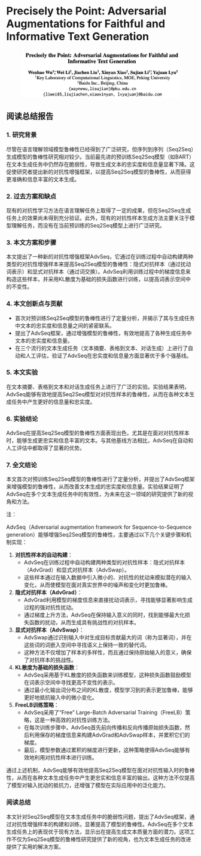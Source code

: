 # Precisely the Point: Adversarial Augmentations for Faithful and Informative Text Generation

<figure><img src="../.gitbook/assets/image (3) (1) (1) (1) (1) (1) (1) (1) (1) (1) (1) (1) (1).png" alt=""><figcaption></figcaption></figure>

## 阅读总结报告

### 1. 研究背景

尽管在语言理解领域模型鲁棒性已经得到了广泛研究，但序列到序列（Seq2Seq）生成模型的鲁棒性研究相对较少。当前最先进的预训练Seq2Seq模型（如BART）在文本生成任务中仍然存在脆弱性，导致生成文本的忠实度和信息量显著下降。这促使研究者提出新的对抗性增强框架，以提高Seq2Seq模型的鲁棒性，从而获得更准确和信息丰富的文本生成。

### 2. 过去方案和缺点

现有的对抗性学习方法在语言理解任务上取得了一定的成果，但在Seq2Seq生成任务上的效果尚未得到充分验证。此外，现有的对抗性样本生成方法主要关注于模型理解任务，而没有在当前预训练的Seq2Seq模型上进行广泛研究。

### 3. 本文方案和步骤

本文提出了一种新的对抗性增强框架AdvSeq，它通过在训练过程中自动构建两种类型的对抗性增强样本来提高Seq2Seq模型的鲁棒性：隐式对抗样本（通过扰动词表示）和显式对抗样本（通过词交换）。AdvSeq利用训练过程中的梯度信息来构造这些样本，并采用KL散度为基础的损失函数进行训练，以提高词表示空间中的不变性。

### 4. 本文创新点与贡献

* 首次对预训练Seq2Seq模型的鲁棒性进行了定量分析，并揭示了其与生成任务中文本的忠实度和信息量之间的紧密联系。
* 提出了AdvSeq框架，通过增强模型的鲁棒性，有效地提高了各种生成任务中文本的忠实度和信息量。
* 在三个流行的文本生成任务（文本摘要、表格到文本、对话生成）上进行了自动和人工评估，验证了AdvSeq在忠实度和信息量方面显著优于多个强基线。

### 5. 本文实验

在文本摘要、表格到文本和对话生成任务上进行了广泛的实验。实验结果表明，AdvSeq能够有效地提高Seq2Seq模型对对抗性样本的鲁棒性，从而在各种文本生成任务中产生更好的信息量和忠实度。

### 6. 实验结论

AdvSeq在提高Seq2Seq模型的鲁棒性方面表现出色，尤其是在面对对抗性样本时，能够生成更忠实和信息丰富的文本。与其他基线方法相比，AdvSeq在自动和人工评估中都取得了显著的优势。

### 7. 全文结论

本文首次对预训练Seq2Seq模型的鲁棒性进行了定量分析，并提出了AdvSeq框架来增强模型的鲁棒性，从而改善文本生成的忠实度和信息量。实验结果证明了AdvSeq在多个文本生成任务中的有效性，为未来在这一领域的研究提供了新的视角和方法。



注：

AdvSeq（Adversarial augmentation framework for Sequence-to-Sequence generation）能够增强Seq2Seq模型的鲁棒性，主要通过以下几个关键步骤和机制实现：

1. **对抗性样本的自动构建**：
   * AdvSeq在训练过程中自动构建两种类型的对抗性样本：隐式对抗样本（AdvGrad）和显式对抗样本（AdvSwap）。
   * 这些样本通过在输入数据中引入微小的、对抗性的扰动来模拟潜在的输入变化，从而使模型在面对真实世界中的噪声和变化时更加鲁棒。
2. **隐式对抗样本（AdvGrad）**：
   * AdvGrad利用模型的梯度信息来直接扰动词表示，寻找能够显著影响生成过程的强对抗性扰动。
   * 通过梯度上升方法，AdvSeq在保持输入意义的同时，找到能够最大化损失函数的扰动，从而生成具有挑战性的对抗样本。
3. **显式对抗样本（AdvSwap）**：
   * AdvSwap通过识别输入中对生成目标贡献最大的词（称为显著词），并在这些词的词嵌入空间中寻找语义上保持一致的替代词。
   * 这种方法不仅增加了样本的多样性，而且通过保持原始输入的意义，确保了对抗样本的挑战性。
4. **KL散度为基础的损失函数**：
   * AdvSeq采用基于KL散度的损失函数来训练模型，这种损失函数鼓励模型在词表示空间中寻找更高不变性的表示。
   * 通过最小化输出词分布之间的KL散度，模型学习到的表示更加鲁棒，能够更好地抵抗输入中的微小变化。
5. **FreeLB训练策略**：
   * AdvSeq采用了“Free” Large-Batch Adversarial Training（FreeLB）策略，这是一种高效的对抗性训练方法。
   * 在每次训练步骤中，AdvSeq首先前向传播和反向传播原始损失函数，然后利用保存的梯度信息来构建AdvGrad和AdvSwap样本，并累积它们的梯度。
   * 最后，模型参数通过累积的梯度进行更新，这种策略使得AdvSeq能够有效地利用对抗性样本进行训练。

通过上述机制，AdvSeq能够有效地提高Seq2Seq模型在面对对抗性输入时的鲁棒性，从而在各种文本生成任务中产生更忠实和信息丰富的输出。这种方法不仅提高了模型对输入扰动的抵抗力，还增强了模型在实际应用中的泛化能力。





### 阅读总结

本文针对Seq2Seq模型在文本生成任务中的脆弱性问题，提出了AdvSeq框架，通过对抗性增强样本的构建和训练，显著提高了模型的鲁棒性。AdvSeq在多个文本生成任务上的表现优于现有方法，显示出在提高生成文本质量方面的潜力。这项工作不仅为Seq2Seq模型的鲁棒性研究提供了新的视角，也为文本生成任务的改进提供了实用的解决方案。

